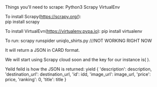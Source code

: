 Things you'll need to scrape:
Python3
Scrapy
VirtualEnv

To install Scrapy(https://scrapy.org/):  
pip install scrapy   

To install VirtualEvn(https://virtualenv.pypa.io):
pip install virtualenv


To run:
scrapy runspider uniqlo_shirts.py  ///NOT WORKING RIGHT NOW

It will return a JSON in CARD format. 


We will start using Scrapy cloud soon and the key for our instance is(        ). 

Yeild feild is how the JSON is returned:
    yield {
            'description': description,
            'destination_url': destination_url,
            'id': idd,
            'image_url': image_url,
            'price': price,
            'ranking': 0,
            'title': title
        }


